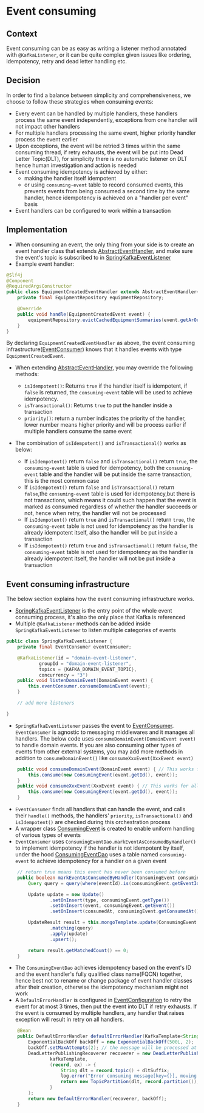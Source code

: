 # Event consuming

## Context

Event consuming can be as easy as writing a listener method annotated with `@KafkaListener`, or it can be quite complex
given issues like ordering, idempotency, retry and dead letter handling etc.

## Decision

In order to find a balance between simplicity and comprehensiveness, we choose to follow these strategies when consuming
events:

- Every event can be handled by multiple handlers, these handlers process the same event independently, exceptions from
  one handler will not impact other handlers
- For multiple handlers processing the same event, higher priority handler process the event earlier
- Upon exceptions, the event will be retried 3 times within the same consuming thread, if retry exhausts, the
  event will be put into Dead Letter Topic(DLT), for simplicity there is no automatic listener on DLT hence human
  investigation and action is needed
- Event consuming idempotency is achieved by either:
    - making the handler itself idempotent
    - or using `consuming-event` table to record consumed events, this prevents events from being consumed a second time
      by the same handler, hence idempotency is achieved on a "handler per event" basis
- Event handlers can be configured to work within a transaction

## Implementation

- When consuming an event, the only thing from your side is to create an event handler class that
  extends [AbstractEventHandler](../src/main/java/deviceet/common/event/consume/AbstractEventHandler.java), and make
  sure the event's topic is subscribed to
  in [SpringKafkaEventListener](../src/main/java/deviceet/common/event/consume/infrastructure/SpringKafkaEventListener.java)
- Example event handler:

```java
@Slf4j
@Component
@RequiredArgsConstructor
public class EquipmentCreatedEventHandler extends AbstractEventHandler<EquipmentCreatedEvent> {
    private final EquipmentRepository equipmentRepository;

    @Override
    public void handle(EquipmentCreatedEvent event) {
        equipmentRepository.evictCachedEquipmentSummaries(event.getArOrgId());
    }
}
```

By declaring `EquipmentCreatedEventHandler` as above, the event consuming
infrastructure([EventConsumer](../src/main/java/deviceet/common/event/consume/EventConsumer.java)) knows that it handles events with type `EquipmentCreatedEvent`.

- When extending [AbstractEventHandler](../src/main/java/deviceet/common/event/consume/AbstractEventHandler.java), you
  may
  override the following methods:
    - `isIdempotent()`: Returns `true` if the handler itself is idempotent, if `false` is returned, the
      `consuming-event`
      table will be used to achieve idempotency.
    - `isTransactional()`: Returns `true` to put the handler inside a transaction
    - `priority()`: return a number indicates the priority of the handler, lower number means higher priority and
      will be process earlier if multiple handlers consume the same event

- The combination of `isIdempotent()` and `isTransactional()` works as below:
    - If `isIdempotent()` return `false` and `isTransactional()` return `true`, the `consuming-event` table is used for
      idempotency, both the `consuming-event` table and the handler will be put inside the same transaction, this is the
      most common case
    - If `isIdempotent()` return `false` and `isTransactional()` return `false`,the `consuming-event` table is used for
      idempotency,but there is not transactions, which means it could such happen that the event is marked as consumed
      regardless of whether the handler succeeds or not, hence when retry, the handler will not be processed
    - If `isIdempotent()` return `true` and `isTransactional()` return `true`, the `consuming-event` table is not used
      for
      idempotency as the handler is already idempotent itself, also the handler will be put inside a transaction
    - If `isIdempotent()` return `true` and `isTransactional()` return `false`, the `consuming-event` table is not used
      for
      idempotency as the handler is already idempotent itself, the handler will not be put inside a transaction

## Event consuming infrastructure

The below section explains how the event consuming infrastructure works.

- [SpringKafkaEventListener](../src/main/java/deviceet/common/event/consume/infrastructure/SpringKafkaEventListener.java)
  is the entry point of the whole event consuming process, it's also the only place that Kafka is referenced
- Multiple `@KafkaListener` methods can be added inside `SpringKafkaEventListener` to listen multiple categories of
  events

```java
public class SpringKafkaEventListener {
    private final EventConsumer eventConsumer;

    @KafkaListener(id = "domain-event-listener",
            groupId = "domain-event-listener",
            topics = {KAFKA_DOMAIN_EVENT_TOPIC},
            concurrency = "3")
    public void listenDomainEvent(DomainEvent event) {
        this.eventConsumer.consumeDomainEvent(event);
    }

    // add more listeners

}
```

- `SpringKafkaEventListener` passes the event
  to [EventConsumer](../src/main/java/deviceet/common/event/consume/EventConsumer.java). `EventConsumer` is agnostic to
  messaging middlewares and it manages all handlers. The below code uses `consumeDomainEvent(DomainEvent event)` to
  handle domain events. If you are also consuming other types of events from other external systems, you may add more
  methods in addition to `consumeDomainEvent()` like `consumeXxxEvent(XxxEvent event)`

```java
    public void consumeDomainEvent(DomainEvent event) { // This works for all sub-types of DomainEvent
        this.consume(new ConsumingEvent(event.getId(), event));
    }
    public void consumeXxxEvent(XxxEvent event) { // This works for all sub-types of XxxEvent
        this.consume(new ConsumingEvent(event.getId(), event));
    }
```

- `EventConsumer` finds all handlers that can handle the event, and calls their `handle()` methods, the handlers'
  `priority`, `isTransactional()` and `isIdempotent()` are checked during this orchestration process
- A wrapper class [ConsumingEvent](../src/main/java/deviceet/common/event/consume/ConsumingEvent.java) is created to
  enable uniform handling of various types of events
- `EventConsumer` uses `ConsumingEventDao.markEventAsConsumedByHandler()` to implement idempotency if the handler is not
  idempotent by itself, under the
  hood [ConsumingEventDao](../src/main/java/deviceet/common/event/consume/ConsumingEventDao.java) uses a table named
  `consuming-event` to achieve idempotency for a handler on a given event

```java
    // return true means this event has never been consumed before
    public boolean markEventAsConsumedByHandler(ConsumingEvent consumingEvent, AbstractEventHandler<?> handler) {
        Query query = query(where(eventId).is(consumingEvent.getEventId()).and(ConsumingEvent.Fields.handler).is(handler.getName()));

        Update update = new Update()
                .setOnInsert(type, consumingEvent.getType())
                .setOnInsert(event, consumingEvent.getEvent())
                .setOnInsert(consumedAt, consumingEvent.getConsumedAt());

        UpdateResult result = this.mongoTemplate.update(ConsumingEvent.class)
                .matching(query)
                .apply(update)
                .upsert();

        return result.getMatchedCount() == 0;
    }
```

- The `ConsumingEventDao` achieves idempotency based on the event's ID and the event handler's fully qualified class
  name(FQCN) together, hence best not to rename or change package of event handler classes after their creation,
  otherwise the idempotency mechanism might not work
- A `DefaultErrorHandler` is configured
  in [EventConfiguration](../src/main/java/deviceet/common/event/EventConfiguration.java) to retry the event for at
  most 3 times, then put the event into DLT if retry exhausts. If the event is consumed by multiple handlers, any
  handler that raises exception will result in retry on all handlers.

```java
    @Bean
    public DefaultErrorHandler defaultErrorHandler(KafkaTemplate<String, Object> kafkaTemplate) {
        ExponentialBackOff backOff = new ExponentialBackOff(500L, 2);
        backOff.setMaxAttempts(2); // the message will be processed at most [2 + 1 = 3] times
        DeadLetterPublishingRecoverer recoverer = new DeadLetterPublishingRecoverer(
                kafkaTemplate,
                (record, ex) -> {
                    String dlt = record.topic() + dltSuffix;
                    log.error("Error consuming message[key={}], moving to dead letter topic[{}].", record.key(), dlt, ex);
                    return new TopicPartition(dlt, record.partition());
                }
        );
        return new DefaultErrorHandler(recoverer, backOff);
    }
```
